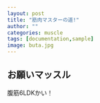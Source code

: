 ```yaml
---
layout: post
title: "筋肉マスターの道!"
author: ""
categories: muscle
tags: [documentation,sample]
image: buta.jpg
---
```


## お願いマッスル
腹筋6LDKかい！


